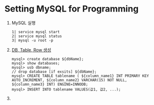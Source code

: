 # Setting MySQL for Programming
1. MySQL 실행
    ```
    1| service mysql start
    2| service mysql status
    3| mysql -u root -p
    ```
2. [DB, Table, Row 생성](http://kwonnam.pe.kr/wiki/database/mysql/basic)
    ```
    mysql> create database ${dbName};
    mysql> show databases;
    mysql> usb dbname;
    // drop database [if exsits] ${dbName};
    mysql> CREATE TABLE tablename ( ${column_name1} INT PRIMARY KEY AUTO_INCREMENT, ${column_name2} VARCHAR(15) NOT NULL, ${column_name3} INT) ENGINE=INNODB;
    mysql> INSERT INTO tablename VALUES(값1, 값2, ...);
    ```
3. 